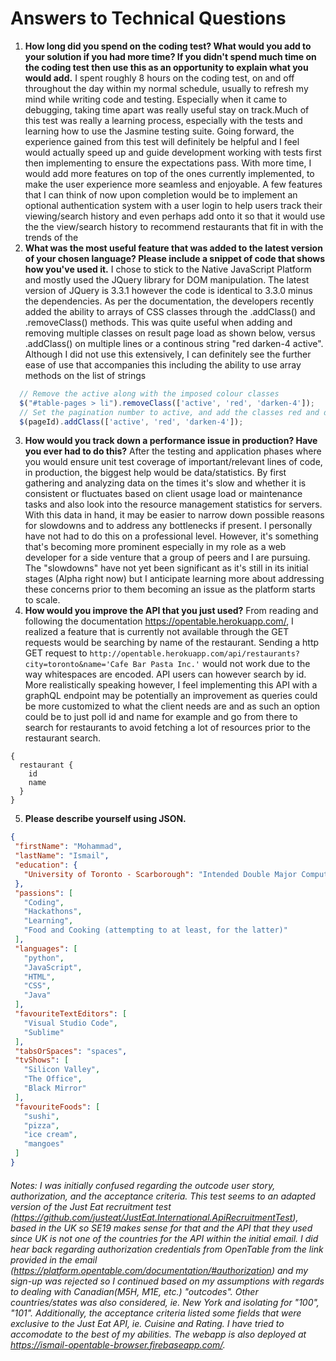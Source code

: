 # Answers to Technical Questions
 1. **How long did you spend on the coding test? What would you add to your solution if you had more time? If you didn't spend much time on the coding test then use this as an opportunity to explain what you would add.**
 I spent roughly 8 hours on the coding test, on and off throughout the day within my normal schedule, usually to refresh my mind while writing code and testing. Especially when it came to debugging, taking time apart was really useful stay on track.Much of this test was really a learning process, especially with the tests and learning how to use the Jasmine testing suite. Going forward, the experience gained from this test will definitely be helpful and I feel would actually speed up and guide development working with tests first then implementing to ensure the expectations pass.
With more time, I would add more features on top of the ones currently implemented, to make the user experience more seamless and enjoyable. A few features that I can think of now upon completion would be to implement an optional authentication system with a user login to help users track their viewing/search history and even perhaps add onto it so that it would use the the view/search history to recommend restaurants that fit in with the trends of the 
 2. **What was the most useful feature that was added to the latest version of your chosen language? Please include a snippet of code that shows how you've used it.**
I chose to stick to the Native JavaScript Platform and mostly used the JQuery library for DOM manipulation. The latest version of JQuery is 3.3.1 however the code is identical to 3.3.0 minus the dependencies. As per the documentation, the developers recently added the ability to arrays of CSS classes through the .addClass() and .removeClass() methods. This was quite useful when adding and removing multiple classes on result page load as shown below, versus .addClass() on multiple lines or a continous string "red darken-4 active". Although I did not use this extensively, I can definitely see the further ease of use that accompanies this including the ability to use array methods on the list of strings
```javascript
  // Remove the active along with the imposed colour classes
  $("#table-pages > li").removeClass(['active', 'red', 'darken-4']);
  // Set the pagination number to active, and add the classes red and darken-4 to it
  $(pageId).addClass(['active', 'red', 'darken-4']);
```
 3. **How would you track down a performance issue in production? Have you ever had to do this?**
 After the testing and application phases where you would ensure unit test coverage of important/relevant lines of code, in production, the biggest help would be data/statistics. By first gathering and analyzing data on the times it's slow and whether it is consistent or fluctuates based on client usage load or maintenance tasks and also look into the resource management statistics for servers. With this data in hand, it may be easier to narrow down possible reasons for slowdowns and to address any bottlenecks if present. I personally have not had to do this on a professional level. However, it's something that's becoming more prominent especially in my role as a web developer for a side venture that a group of peers and I are pursuing. The "slowdowns" have not yet been significant as it's still in its initial stages (Alpha right now) but I anticipate learning more about addressing these concerns prior to them becoming an issue as the platform starts to scale.
 4. **How would you improve the API that you just used?**
 From reading and following the documentation <https://opentable.herokuapp.com/>, I realized a feature that is currently not available through the GET requests would be searching by name of the restaurant. Sending a http GET request to ```http://opentable.herokuapp.com/api/restaurants?city=toronto&name='Cafe Bar Pasta Inc.'``` would not work due to the way whitespaces are encoded. API users can however search by id. More realistically speaking however, I feel implementing this API with a graphQL endpoint may be potentially an improvement as queries could be more customized to what the client needs are and as such an option could be to just poll id and name for example and go from there to search for restaurants to avoid fetching a lot of resources prior to the restaurant search.
``` 
{
  restaurant {
    id
    name
  }
}
```
 5. **Please describe yourself using JSON.**
 ``` json
{
  "firstName": "Mohammad",
  "lastName": "Ismail",
  "education": {
    "University of Toronto - Scarborough": "Intended Double Major Computer Science and Economics"
  },
  "passions": [
    "Coding",
    "Hackathons",
    "Learning",
    "Food and Cooking (attempting to at least, for the latter)"
  ],
  "languages": [
    "python",
    "JavaScript",
    "HTML",
    "CSS",
    "Java"
  ],
  "favouriteTextEditors": [
    "Visual Studio Code",
    "Sublime"
  ],
  "tabsOrSpaces": "spaces",
  "tvShows": [
    "Silicon Valley",
    "The Office",
    "Black Mirror"
  ],
  "favouriteFoods": [
    "sushi",
    "pizza",
    "ice cream",
    "mangoes"
  ]
}
 ```
###### Notes: I was initially confused regarding the outcode user story, authorization, and the acceptance criteria. This test seems to an adapted version of the Just Eat recruitment test (<https://github.com/justeat/JustEat.International.ApiRecruitmentTest>), based in the UK so SE19 makes sense for that and the API that they used since UK is not one of the countries for the API within the initial email. I did hear back regarding authorization credentials from OpenTable from the link provided in the email (<https://platform.opentable.com/documentation/#authorization>) and my sign-up was rejected so I continued based on my assumptions with regards to dealing with Canadian(M5H, M1E, etc.) "outcodes". Other countries/states was also considered, ie. New York and isolating for "100", "101". Additionally, the acceptance criteria listed some fields that were exclusive to the Just Eat API, ie. Cuisine and Rating. I have tried to accomodate to the best of my abilities. The webapp is also deployed at <https://ismail-opentable-browser.firebaseapp.com/>.
